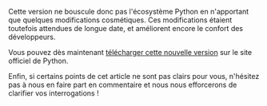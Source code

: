 Cette version ne bouscule donc pas l'écosystème Python en n'apportant que quelques modifications cosmétiques.
Ces modifications étaient toutefois attendues de longue date, et améliorent encore le confort des développeurs.

Vous pouvez dès maintenant [télécharger cette nouvelle version](https://www.python.org/downloads/) sur le site officiel de Python. 

Enfin, si certains points de cet article ne sont pas clairs pour vous, n'hésitez pas à nous en faire part en commentaire et nous nous efforcerons de clarifier vos interrogations !
